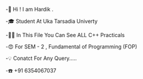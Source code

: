 -🙋 Hi ! I am Hardik .

-🎓 Student At Uka Tarsadia Univerty

-👨‍💻 In This File You Can See ALL C++ Practicals

-😍 For SEM - 2  , Fundamental of Programming (FOP)

-💡 Conatct For Any Query.....

-☎️ +91 6354067037
